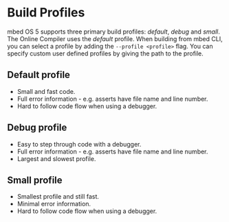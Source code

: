 # Build Profiles
mbed OS 5 supports three primary build profiles: *default*, *debug* and *small*. The Online 
Compiler uses the *default* profile. When building from mbed CLI,
you can select a profile by adding the ```--profile <profile>```
flag. You can specify custom user defined profiles by giving the path
to the profile.

## Default profile
* Small and fast code.
* Full error information - e.g. asserts have file name and line number.
* Hard to follow code flow when using a debugger.

## Debug profile
* Easy to step through code with a debugger.
* Full error information - e.g. asserts have file name and line number.
* Largest and slowest profile.

## Small profile
* Smallest profile and still fast.
* Minimal error information.
* Hard to follow code flow when using a debugger.
